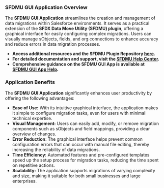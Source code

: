 ### SFDMU GUI Application Overview

The **SFDMU GUI Application** streamlines the creation and management of data migrations within Salesforce environments. It serves as a practical extension of the **SFDX Data Move Utility (SFDMU) plugin**, offering a graphical interface for easily configuring complex migrations. Users can visually manage sObjects, fields, and org connections to enhance accuracy and reduce errors in data migration processes.

- **Access additional resources and the SFDMU Plugin Repository [here](https://github.com/forcedotcom/SFDX-Data-Move-Utility).**
- **For detailed documentation and support, visit the [SFDMU Help Center](https://help.sfdmu.com/).**
- **Comprehensive guidance on the SFDMU GUI App is available at [SFDMU GUI App Help](https://help.sfdmu.com/sfdmu-gui-app).**

### Application Benefits

The **SFDMU GUI Application** significantly enhances user productivity by offering the following advantages:

- **Ease of Use:** With its intuitive graphical interface, the application makes it simple to configure migration tasks, even for users with minimal technical expertise.
- **Visual Management:** Users can easily add, modify, or remove migration components such as sObjects and field mappings, providing a clear overview of changes.
- **Error Reduction:** The graphical interface helps prevent common configuration errors that can occur with manual file editing, thereby increasing the reliability of data migrations.
- **Time Efficiency:** Automated features and pre-configured templates speed up the setup process for migration tasks, reducing the time spent on repetitive actions.
- **Scalability:** The application supports migrations of varying complexity and size, making it suitable for both small businesses and large enterprises.